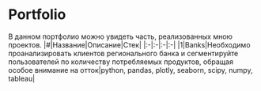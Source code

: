 # Portfolio #
В данном портфолио можно увидеть часть, реализованных мною проектов.
|#|Название|Описание|Стек|
|:-|:-|:-|:-|
|1|Banks|Необходимо проанализировать клиентов регионального банка и сегментируйте пользователей по количеству потребляемых продуктов, обращая особое внимание на отток|python, pandas, plotly, seaborn, scipy, numpy, tableau|

